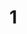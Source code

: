 # 1
<!-- 
Create a node application to perform the following tasks:
Import a fs module to work with a text file called data.txt
Write content to a data.txt file
Write a second content to data.txt
Tell me, did the second content override the previous one or was it placed on the next line.
Append new content to data.txt
 -->
